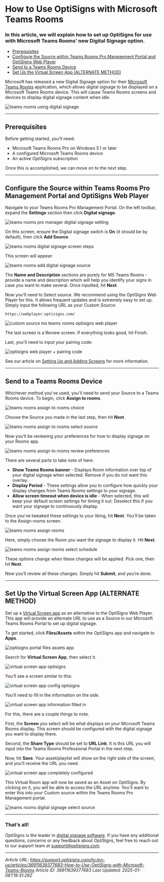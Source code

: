 # How to Use OptiSigns with Microsoft Teams Rooms

### In this article, we will explain how to set up OptiSigns for use with Microsoft Teams Rooms’ new Digital Signage option.

- [Prerequisites](#Prerequisites)
- [Configure the Source within Teams Rooms Pro Management Portal and OptiSigns Web Player](#Configure)
- [Send to a Teams Rooms Device](#Send)
- [Set Up the Virtual Screen App (ALTERNATE METHOD)](#SetUp)

Microsoft has released a new Digital Signage option for their [Microsoft Teams Rooms](https://www.microsoft.com/en-us/microsoft-teams/microsoft-teams-rooms) application, which allows digital signage to be displayed on a Microsoft Teams Rooms device. This will cause Teams Rooms screens and devices to display digital signage content when idle.

![teams rooms using digital signage](https://support.optisigns.com/hc/article_attachments/36911639363347)

---

## Prerequisites

Before getting started, you’ll need:

- Microsoft Teams Rooms Pro on Windows 5.1 or later
- A configured Microsoft Teams Rooms device
- An active OptiSigns subscription

Once this is accomplished, we can move on to the next step.

---

## Configure the Source within Teams Rooms Pro Management Portal and OptiSigns Web Player

Navigate to your Teams Rooms Pro Management Portal. On the left toolbar, expand the **Settings** section then click **Digital signage**.

![teams rooms pro manager digital signage setting](https://support.optisigns.com/hc/article_attachments/36911639368723)

On this screen, ensure the Digital signage switch is **On** (it should be by default), then click **Add Source**.

![teams rooms digital signage screen steps](https://support.optisigns.com/hc/article_attachments/36911646828435)

This screen will appear:

![teams rooms add digital signage source](https://support.optisigns.com/hc/article_attachments/36911646829075)

The **Name and Description** sections are purely for MS Teams Rooms - provide a name and description which will help you identify your signs in case you want to make several. Once inputted, hit **Next**.

Now you’ll need to Select source. We recommend using the OptiSigns Web Player for this. It allows frequent updates and is extremely easy to set up. Simply input the following URL as your Custom Source:

```
https://webplayer.optisigns.com/
```

![custom source ms teams rooms optisigns web player](https://support.optisigns.com/hc/article_attachments/37071139357331)

The last screen is a Review screen. If everything looks good, hit Finish.

Last, you'll need to input your pairing code:

![optisigns web player + pairing code](https://support.optisigns.com/hc/article_attachments/37071127510291)

See our article on [Setting Up and Adding Screens](https://support.optisigns.com/hc/en-us/articles/360016374813-Set-up-add-a-screen) for more information.

---

## Send to a Teams Rooms Device

Whichever method you've used, you'll need to send your Source to a Teams Rooms device. To begin, click **Assign to rooms**.

![teams rooms assign to rooms choice](https://support.optisigns.com/hc/article_attachments/36911639371667)

Choose the Source you made in the last step, then hit **Next**.

![teams rooms assign to rooms select source](https://support.optisigns.com/hc/article_attachments/36911639373203)

Now you’ll be reviewing your preferences for how to display signage on your Rooms app.

![teams rooms assign to rooms review preferences](https://support.optisigns.com/hc/article_attachments/36911646833939)

There are several parts to take note of here:

- **Show Teams Rooms banner** - Displays Room information over top of your digital signage when selected. Remove if you do not want this overlay.
- **Display Period** - These settings allow you to configure how quickly your display changes from Teams Rooms settings to your signage.
- **Allow screen timeout when device is idle** - When selected, this will keep your default screen settings for timing it out. Deselect this if you want your signage to continuously display.

Once you’ve tweaked these settings to your liking, hit **Next**. You’ll be taken to the Assign rooms screen.

![teams rooms assign rooms](https://support.optisigns.com/hc/article_attachments/36911646834451)

Here, simply choose the Room you want the signage to display it. Hit **Next**.

![teams rooms assign rooms select schedule](https://support.optisigns.com/hc/article_attachments/36911639374867)

These options change when these changes will be applied. Pick one, then hit **Next**.

Now you’ll review all these changes. Simply hit **Submit**, and you’re done.

---

## Set Up the Virtual Screen App (ALTERNATE METHOD)

Set up a [Virtual Screen app](https://support.optisigns.com/hc/en-us/articles/360055900513-How-to-create-and-use-Virtual-Screen-App) as an alternative to the OptiSigns Web Player. This app will provide an alternate URL to use as a Source in our Microsoft Teams Rooms Portal to set up digital signage.

To get started, click **Files/Assets** within the OptiSigns app and navigate to **Apps**.

![optisigns portal files assets app](https://support.optisigns.com/hc/article_attachments/36911646823955)

Search for **Virtual Screen App**, then select it.

![virtual screen app optisigns](https://support.optisigns.com/hc/article_attachments/36911646824467)

You’ll see a screen similar to this:

![virtual screen app config optisigns](https://support.optisigns.com/hc/article_attachments/36911639366931)

You’ll need to fill in the information on the side.

![virtual screen app information filled in](https://support.optisigns.com/hc/article_attachments/36911646826515)

For this, there are a couple things to note.

First, the **Screen** you select will be what displays on your Microsoft Teams Rooms display. This screen should be configured with the digital signage you want to display there.

Second, the **Share Type** should be set to **URL Link**. It is this URL you will input into the Teams Rooms Professional Portal in the next step.

Now, hit **Save**. Your asset/playlist will show on the right side of the screen, and you’ll receive the URL you need.

![virtual screen app completely configured](https://support.optisigns.com/hc/article_attachments/36911639367955)

This Virtual Room app will now be saved as an Asset on OptiSigns. By clicking on it, you will be able to access the URL anytime. You'll want to enter this into your Custom source within the Teams Rooms Pro Management portal.

![teams rooms digital signage select source](https://support.optisigns.com/hc/article_attachments/36911646830483)

---

### That’s all!

OptiSigns is the leader in [digital signage software](https://www.optisigns.com/). If you have any additional questions, concerns or any feedback about OptiSigns, feel free to reach out to our support team at [support@optisigns.com](mailto:support@optisigns.com).

---
*Article URL: https://support.optisigns.com/hc/en-us/articles/36911639377683-How-to-Use-OptiSigns-with-Microsoft-Teams-Rooms*
*Article ID: 36911639377683*
*Last Updated: 2025-01-06T19:31:28Z*
